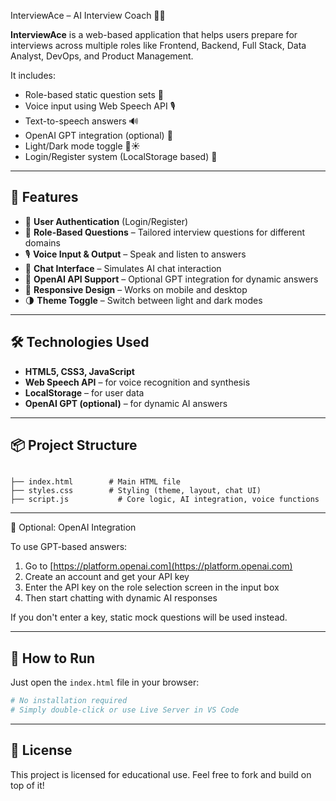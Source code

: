 InterviewAce – AI Interview Coach 🧠💬

**InterviewAce** is a web-based application that helps users prepare for interviews across multiple roles like Frontend, Backend, Full Stack, Data Analyst, DevOps, and Product Management.

It includes:
- Role-based static question sets 🎯
- Voice input using Web Speech API 🎙️
- Text-to-speech answers 🔊
- OpenAI GPT integration (optional) 🤖
- Light/Dark mode toggle 🌙☀️
- Login/Register system (LocalStorage based) 🔐

---

## 🚀 Features

- 🔐 **User Authentication** (Login/Register)
- 🧩 **Role-Based Questions** – Tailored interview questions for different domains
- 🎙️ **Voice Input & Output** – Speak and listen to answers
- 💬 **Chat Interface** – Simulates AI chat interaction
- 🧠 **OpenAI API Support** – Optional GPT integration for dynamic answers
- 🎨 **Responsive Design** – Works on mobile and desktop
- 🌗 **Theme Toggle** – Switch between light and dark modes

---

## 🛠️ Technologies Used

- **HTML5, CSS3, JavaScript**
- **Web Speech API** – for voice recognition and synthesis
- **LocalStorage** – for user data
- **OpenAI GPT (optional)** – for dynamic AI answers

---

## 📦 Project Structure

```

├── index.html        # Main HTML file
├── styles.css        # Styling (theme, layout, chat UI)
├── script.js           # Core logic, AI integration, voice functions

````

---

🤖 Optional: OpenAI Integration

To use GPT-based answers:

1. Go to [https://platform.openai.com](https://platform.openai.com)
2. Create an account and get your API key
3. Enter the API key on the role selection screen in the input box
4. Then start chatting with dynamic AI responses

If you don't enter a key, static mock questions will be used instead.

---

## 🧪 How to Run

Just open the `index.html` file in your browser:

```bash
# No installation required
# Simply double-click or use Live Server in VS Code
````

---

## 📄 License

This project is licensed for educational use.
Feel free to fork and build on top of it!

